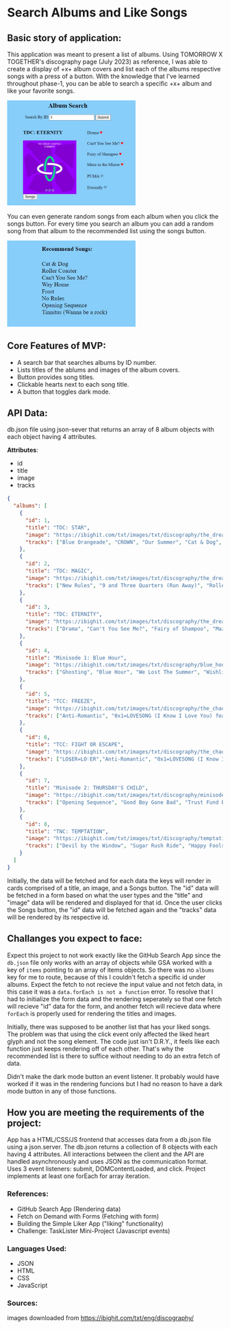 # Search Albums and Like Songs

## Basic story of application:
This application was meant to present a list of albums. Using TOMORROW X TOGETHER's discography page (July 2023) as reference, I was able to create a display of +x+ album covers and list each of the albums respective songs with a press of a button. With the knowledge that I've learned throughout phase-1, you can be able to search a specific +x+ album and like your favorite songs.

<img src="image.png" alt="Album Search" width="300"/>

You can even generate random songs from each album when you click the songs button. For every time you search an album you can add a random song from that album to the recommended list using the songs button.

<img src="image-1.png" alt="Recommend List" width="300"/>

## Core Features of MVP:
* A search bar that searches albums by ID number.
* Lists titles of the ablums and images of the album covers.
* Button provides song titles.
* Clickable hearts next to each song title.
* A button that toggles dark mode.

## API Data:
db.json file using json-sever that returns an array of 8 album objects with each object having 4 attributes.

**Attributes**: 
- id 
- title 
- image
- tracks

```json
{
  "albums": [
    {
      "id": 1,
      "title": "TDC: STAR",
      "image": "https://ibighit.com/txt/images/txt/discography/the_dream_chapter-star/album-cover.jpg",
      "tracks": ["Blue Orangeade", "CROWN", "Our Summer", "Cat & Dog", "Nap of a star"]
    },
    {
      "id": 2,
      "title": "TDC: MAGIC",
      "image": "https://ibighit.com/txt/images/txt/discography/the_dream_chapter-magic/album-cover.jpg",
      "tracks": ["New Rules", "9 and Three Quarters (Run Away)", "Roller Coaster", "Poppin' Star", "Can't We Just Leave the Monster Alive?", "Magic Island", "20cm", "Angel Or Devil"]
    },
    {
      "id": 3,
      "title": "TDC: ETERNITY",
      "image": "https://ibighit.com/txt/images/txt/discography/the_dream_chapter-eternity/DEvkuGeZqimp54uCZ5FgbCYu.jpg",
      "tracks": ["Drama", "Can't You See Me?", "Fairy of Shampoo", "Maze in the Mirror", "PUMA", "Eternally"]
    },
    {
      "id": 4,
      "title": "Minisode 1: Blue Hour",
      "image": "https://ibighit.com/txt/images/txt/discography/blue_hour/19P3lLPNtKeM6x9RGOwO1swi.jpg",
      "tracks": ["Ghosting", "Blue Hour", "We Lost The Summer", "Wishlist", "Way Home"]
    },
    {
      "id": 5,
      "title": "TCC: FREEZE",
      "image": "https://ibighit.com/txt/images/txt/discography/the_chaos_chapter_freeze/RfMzwNE4j2MB8wrjKDMu923Z.jpg",
      "tracks": ["Anti-Romantic", "0x1=LOVESONG (I Know I Love You) feat.Seori", "Magic", "Ice Cream", "What if I had been that PUMA", "No Rules", "Dear Sputnik", "Frost"]
    },
    {
      "id": 6,
      "title": "TCC: FIGHT OR ESCAPE",
      "image": "https://ibighit.com/txt/images/txt/discography/the_chaos_chapter-fight_escape/cover_fight_escape.jpg",
      "tracks": ["LO$ER=LO♡ER","Anti-Romantic", "0x1=LOVESONG (I Know I Love You) feat.Seori", "Magic", "Ice Cream", "What if I had been that PUMA", "No Rules", "MOA Diary (Dubaddu Wari Wari)", "Dear Sputnik", "Frost", "0x1=LOVESONG (I Know I Love You) feat. Seori (Emocore Mix)"]
    },
    {
      "id": 7,
      "title": "Minisode 2: THURSDAY'S CHILD",
      "image": "https://ibighit.com/txt/images/txt/discography/minisode-2/tmp-cover.png",
      "tracks": ["Opening Sequence", "Good Boy Gone Bad", "Trust Fund Baby", "Lonely Boy (The tatto on my ring finger)", "Thursday's Child Has Far To Go"]
    },
    {
      "id": 8,
      "title": "TNC: TEMPTATION",
      "image": "https://ibighit.com/txt/images/txt/discography/temptation/tmp-cover.png",
      "tracks": ["Devil by the Window", "Sugar Rush Ride", "Happy Fools (feat.Coi Leray)", "Tinnitus (Wanna be a rock)", "Farewell, Neverland"]
    }
  ]
}
```
Initially, the data will be fetched and for each data the keys will render in cards comprised of a title, an image, and a Songs button. The "id" data will be fetched in a form based on what the user types and the "title" and "image" data will be rendered and displayed for that id. Once the user clicks the Songs button, the "id" data will be fetched again and the "tracks" data will be rendered by its respective id.

## Challanges you expect to face:
Expect this project to not work exactly like the GitHub Search App since the `db.json` file only works with an array of objects while GSA worked with a key of `items` pointing to an array of items objects. So there was no `albums` key for me to route, because of this I couldn't fetch a specific id under albums.
Expect the fetch to not recieve the input value and not fetch data, in this case it was a `data.forEach is not a function` error. To resolve that I had to initialize the form data and the rendering seperately so that one fetch will recieve "id" data for the form, and another fetch will recieve data where `forEach` is properly used for rendering the titles and images.

Initially, there was supposed to be another list that has your liked songs. The problem was that using the click event only affected the liked heart glyph and not the song element. The code just isn't D.R.Y., it feels like each function just keeps rendering off of each other. That's why the recommended list is there to suffice without needing to do an extra fetch of data. 

Didn't make the dark mode button an event listener. It probably would have worked if it was in the rendering funcions but I had no reason to have a dark mode button in any of those functions.

## How you are meeting the requirements of the project:
App has a HTML/CSS/JS frontend that accesses data from a db.json file using a json.server. The db.json returns a collection of 8 objects with each having 4 attributes. All interactions between the client and the API are handled asynchronously and uses JSON as the communication format. Uses 3 event listeners: submit, DOMContentLoaded, and click. Project implements at least one forEach for array iteration.

### References:
* GitHub Search App (Rendering data)
* Fetch on Demand with Forms (Fetching with form)
* Building the Simple Liker App ("liking" functionality)
* Challenge: TaskLister Mini-Project (Javascript events)

### Languages Used:
* JSON
* HTML
* CSS
* JavaScript

### Sources:
images downloaded from https://ibighit.com/txt/eng/discography/

